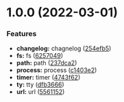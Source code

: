 # 1.0.0 (2022-03-01)


### Features

* **changelog:** chagnelog ([254efb5](https://github.com/836334258/node_practice/commit/254efb50725ed7cc04fd28b2c1c0cb39459284f4))
* **fs:** fs ([6257049](https://github.com/836334258/node_practice/commit/6257049fc44e31604f42ecc03500c26e78a9de93))
* **path:** path ([237dca2](https://github.com/836334258/node_practice/commit/237dca247ff4f1b938fd529c8717295d8217142d))
* **process:** process ([c1403e2](https://github.com/836334258/node_practice/commit/c1403e2dcfe0c2e1030a29af59b9e4829aa015ba))
* **timer:** timer ([4743f62](https://github.com/836334258/node_practice/commit/4743f62bf00e84d58c6d75d614b6d5aaa172ccf3))
* **ty:** tty ([dfb3666](https://github.com/836334258/node_practice/commit/dfb36666ab4a986eec47ad93c63398f34a8eb93e))
* **url:** url ([5561152](https://github.com/836334258/node_practice/commit/5561152a6c2c1d4877e4ffb9c6ed3e432d1ac01a))



